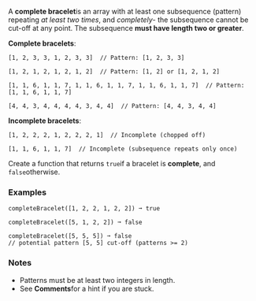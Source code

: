 A **complete bracelet**is an array with at least one subsequence (pattern) repeating *at least two times*, and *completely*- the subsequence cannot be cut-off at any point. The subsequence **must have length two or greater**.

**Complete bracelets**:

    [1, 2, 3, 3, 1, 2, 3, 3]  // Pattern: [1, 2, 3, 3]

    [1, 2, 1, 2, 1, 2, 1, 2]  // Pattern: [1, 2] or [1, 2, 1, 2]

    [1, 1, 6, 1, 1, 7, 1, 1, 6, 1, 1, 7, 1, 1, 6, 1, 1, 7]  // Pattern: [1, 1, 6, 1, 1, 7]

    [4, 4, 3, 4, 4, 4, 4, 3, 4, 4]  // Pattern: [4, 4, 3, 4, 4]

**Incomplete bracelets**:

    [1, 2, 2, 2, 1, 2, 2, 2, 1]  // Incomplete (chopped off)

    [1, 1, 6, 1, 1, 7]  // Incomplete (subsequence repeats only once)

Create a function that returns `true`if a bracelet is **complete**, and `false`otherwise.


### Examples ###
    completeBracelet([1, 2, 2, 1, 2, 2]) ➞ true

    completeBracelet([5, 1, 2, 2]) ➞ false

    completeBracelet([5, 5, 5]) ➞ false
    // potential pattern [5, 5] cut-off (patterns >= 2)


### Notes ###
*   Patterns must be at least two integers in length.
*   See **Comments**for a hint if you are stuck.